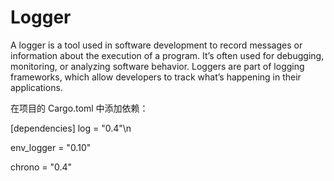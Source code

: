 # Logger
A logger is a tool used in software development to record messages or information about the execution of a program. It’s often used for debugging, monitoring, or analyzing software behavior. Loggers are part of logging frameworks, which allow developers to track what’s happening in their applications.

在项目的 Cargo.toml 中添加依赖：

[dependencies]
log = "0.4"\n

env_logger = "0.10"

chrono = "0.4"

